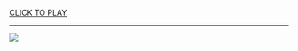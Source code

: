 
<a href="https://premium76.site?title=game_that_are_unblocked&ref=13M">CLICK TO PLAY</a></h3>
<hr>

<a href="https://premium76.site?title=game_that_are_unblocked&ref=13M"><img src="https://clearcache.store/games.png"></a>


